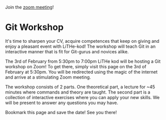 <div id="important-information">
    <p>
        Join the <a href="https://liu-se.zoom.us/j/68016746136">zoom meeting</a>!
    </p>
</div>

# Git Workshop

It's time to sharpen your CV, acquire competences that
keep on giving and enjoy a pleasant event with LiTHe-kod!
The workshop will teach Git in an interactive manner that is
fit for Git-gurus and novices alike.

The 3rd of February from 5:30pm to 7:00pm LiTHe kod will be hosting
a Git workshop on Zoom! To get there, simply visit this page on the 3rd of February at 5:30pm.
You will be redirected using the magic of the internet and arrive at a stimulating Zoom meeting.

The workshop consists of 2 parts. One theoretical part, a lecture for ~45 minutes where
commands and theory are taught. The second part is a collection of interactive
exercises where you can apply your new skills. We will be present
to answer any questions you may have.

Bookmark this page and save the date! See you there!
